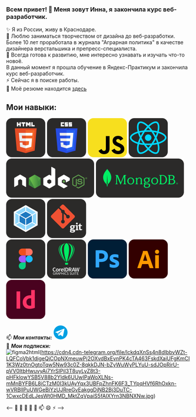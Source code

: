 ### Всем привет! 👋 Меня зовут Инна, я закончила курс веб-разработчик.

✨ Я из России, живу в Краснодаре.  
🔭 Люблю заниматься творчеством от дизайна до веб-разработки.  
Более 10 лет проработала в журнала "Аграрная политика" в качестве дизайнера верстальшика и препресс-специалиста.  
🌱 Всегда готова к развитию, мне интересно узнавать и изучать что-то новоё.  
В данный момент я прошла обучение в Яндекс-Практикум и закончила курс веб-разработчик.   
⚡ Сейчас я в поиске работы.  
💬 Моё резюме находится [здесь](https://krasnodar.hh.ru/resume/a140af70ff0d278b210039ed1f7a66716c7273)

## Мои навыки:

![HTML](https://raw.githubusercontent.com/innagolovko/innagolovko/2ffcf84a9b8adb1876e29a661e289928b14f073a/images/HTML.svg) 
![CSS](https://raw.githubusercontent.com/innagolovko/innagolovko/2ffcf84a9b8adb1876e29a661e289928b14f073a/images/CSS.svg) 
![JS](https://raw.githubusercontent.com/innagolovko/innagolovko/2ffcf84a9b8adb1876e29a661e289928b14f073a/images/JS.svg) 
[![React](https://raw.githubusercontent.com/innagolovko/innagolovko/6b8c6adcd851d5ed3e8d72a0e598060499abae87/images/React.svg)](https://ru.legacy.reactjs.org/) 
![Node](https://raw.githubusercontent.com/innagolovko/innagolovko/f35473657544bdf5c380edf149224dcccc061042/images/Node.svg) 
![MongoDB](https://raw.githubusercontent.com/innagolovko/innagolovko/f35473657544bdf5c380edf149224dcccc061042/images/MongoDB.svg) 
![Wwbpack](https://raw.githubusercontent.com/innagolovko/innagolovko/2ffcf84a9b8adb1876e29a661e289928b14f073a/images/Webpack.svg) 
![Git](https://raw.githubusercontent.com/innagolovko/innagolovko/2ffcf84a9b8adb1876e29a661e289928b14f073a/images/Git.svg)  
![Figma](https://raw.githubusercontent.com/innagolovko/innagolovko/2ffcf84a9b8adb1876e29a661e289928b14f073a/images/Figma.svg) 
![CorelDRAW](https://raw.githubusercontent.com/innagolovko/innagolovko/2ffcf84a9b8adb1876e29a661e289928b14f073a/images/CorelDRAW.svg) 
![Adobe Photoshop](https://raw.githubusercontent.com/innagolovko/innagolovko/72d9342730c9633429e5cea1b31a2b58f623a178/images/Adobe%20Photoshop.svg) 
![Adobe illustrator](https://raw.githubusercontent.com/innagolovko/innagolovko/72d9342730c9633429e5cea1b31a2b58f623a178/images/Adobe%20illustrator.svg) 
![Adobe inDesign](https://raw.githubusercontent.com/innagolovko/innagolovko/72d9342730c9633429e5cea1b31a2b58f623a178/images/Adobe%20InDesign.svg)

📫 ***Мои контакты:*** [![@innavgolovko](https://raw.githubusercontent.com/innagolovko/innagolovko/f64278326750cbc64021f5b001358027ed90fca1/images/%40innavgolovko.svg)](https://t.me/innavgolovko)  
🔭 ***Мои подписки:***  
![figma2html](https://t.me/figma2html)(https://cdn4.cdn-telegram.org/file/lckdqXnSs4n8dlbbvWZt-LQFCoVbk1digeQjCOpNXmeuwPj2OXvdBxEvnPK4cTA463FskdXaiUFgKmCI1K3Wz0tnOgtoTqw5Nw93c0Z-8qkkDJN-bZyWuWyPLYuU-sdJOpRirU-pVV0ItbHwuvyAi7YrSIPil3T8uyLyZ8t3-pHFklowYSB5V88b2Yldk6UUwIPaWoXLNs-mMnBYFB6L8iCTzM0I3kUAyYqx3UBFpZhnFK6F3_TYpqHVf6RhOxkn-wVRBlIPuUWGeBiYzUJRreGvEakggDjNB2Bj3DuTC-1CwxcDEdLJesWt0HMD_MktZqVpaiS5fAlXYrn3NBNXNw.jpg)

 <-- 🔭 🌱 👯 🤔 💬 📫 😄 ⚡ -->
